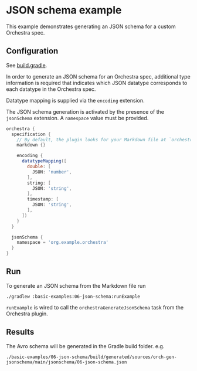 # JSON schema example

This example demonstrates generating an JSON schema for a custom Orchestra spec.

## Configuration

See [build.gradle](./build.gradle). 

In order to generate an JSON schema for an Orchestra spec, additional type information is required that indicates
which JSON datatype corresponds to each datatype in the Orchestra spec. 

Datatype mapping is supplied via the `encoding` extension. 

The JSON schema generation is activated by the presence of the `jsonSchema` extension. A `namespace` value must be provided.

```groovy
orchestra {
  specification {
    // By default, the plugin looks for your Markdown file at `orchestra/specification/<project-name>.md`
    markdown {}

    encoding {
      datatypeMapping([
        double: [
          JSON: 'number',
        ],
        string: [
          JSON: 'string',
        ],
        timestamp: [
          JSON: 'string',
        ],
      ])
    }
  }

  jsonSchema {
    namespace = 'org.example.orchestra'
  }
}
```

## Run

To generate an JSON schema from the Markdown file run

```
./gradlew :basic-examples:06-json-schema:runExample
```
`runExample` is wired to call the `orchestraGenerateJsonSchema` task from the Orchestra plugin.

## Results 

The Avro schema will be generated in the Gradle build folder. e.g.

```
./basic-examples/06-json-schema/build/generated/sources/orch-gen-jsonschema/main/jsonschema/06-json-schema.json
```
